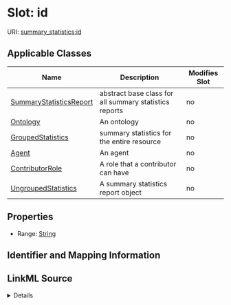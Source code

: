 

# Slot: id

URI: [summary_statistics:id](https://w3id.org/oaklib/summary_statistics.id)



<!-- no inheritance hierarchy -->





## Applicable Classes

| Name | Description | Modifies Slot |
| --- | --- | --- |
| [SummaryStatisticsReport](SummaryStatisticsReport.md) | abstract base class for all summary statistics reports |  no  |
| [Ontology](Ontology.md) | An ontology |  no  |
| [GroupedStatistics](GroupedStatistics.md) | summary statistics for the entire resource |  no  |
| [Agent](Agent.md) | An agent |  no  |
| [ContributorRole](ContributorRole.md) | A role that a contributor can have |  no  |
| [UngroupedStatistics](UngroupedStatistics.md) | A summary statistics report object |  no  |







## Properties

* Range: [String](String.md)





## Identifier and Mapping Information








## LinkML Source

<details>
```yaml
name: id
alias: id
domain_of:
- SummaryStatisticsReport
- Ontology
- Agent
- ContributorRole
range: string

```
</details>